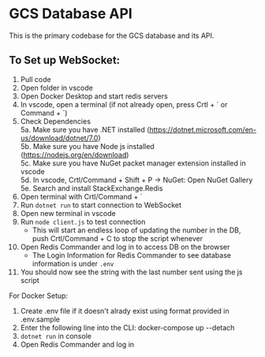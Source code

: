 # GCS Database API

This is the primary codebase for the GCS database and its API.

## To Set up WebSocket:

1. Pull code
2. Open folder in vscode
3. Open Docker Desktop and start redis servers
4. In vscode, open a terminal (if not already open, press Crtl + \` or Command + \`)
5. Check Dependencies  
   5a. Make sure you have .NET installed (https://dotnet.microsoft.com/en-us/download/dotnet/7.0)  
   5b. Make sure you have Node js installed (https://nodejs.org/en/download)  
   5c. Make sure you have NuGet packet manager extension installed in vscode  
   5d. In vscode, Crtl/Command + Shift + P -> NuGet: Open NuGet Gallery  
   5e. Search and install StackExchange.Redis
6. Open terminal with Crtl/Command + `
7. Run `dotnet run` to start connection to WebSocket
8. Open new terminal in vscode
9. Run `node client.js` to test connection  
   - This will start an endless loop of updating the number in the DB, push Crtl/Command + C to stop the script whenever
10. Open Redis Commander and log in to access DB on the browser
      -  The Login Information for Redis Commander to see database information is under `.env`
11. You should now see the string with the last number sent using the js script

For Docker Setup:
1. Create .env file if it doesn't alrady exist using format provided in  .env.sample
2. Enter the following line into the CLI: docker-compose up --detach
3. `dotnet run` in console
4. Open Redis Commander and log in
